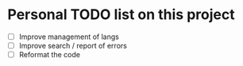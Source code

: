 # Personal TODO list on this project

- [ ] Improve management of langs
- [ ] Improve search / report of errors
- [ ] Reformat the code
